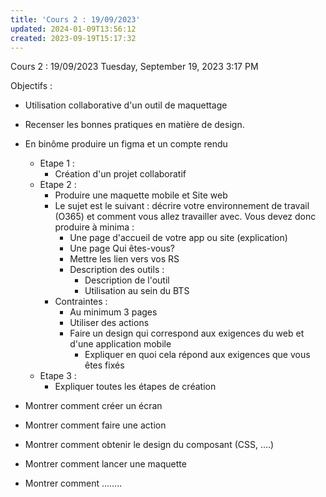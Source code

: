 ```yaml
---
title: 'Cours 2 : 19/09/2023'
updated: 2024-01-09T13:56:12
created: 2023-09-19T15:17:32
---
```


Cours 2 : 19/09/2023
Tuesday, September 19, 2023
3:17 PM

Objectifs :

- Utilisation collaborative d'un outil de maquettage
- Recenser les bonnes pratiques en matière de design.

- En binôme produire un figma et un compte rendu
  - Etape 1 :
    - Création d'un projet collaboratif
  - Etape 2 :
    - Produire une maquette mobile et Site web
    - Le sujet est le suivant : décrire votre environnement de travail (O365) et comment vous allez travailler avec. Vous devez donc produire à minima :
      - Une page d'accueil de votre app ou site (explication)
      - Une page Qui êtes-vous?
      - Mettre les lien vers vos RS
      - Description des outils :
        - Description de l'outil
        - Utilisation au sein du BTS
    - Contraintes :
      - Au minimum 3 pages
      - Utiliser des actions
      - Faire un design qui correspond aux exigences du web et d'une application mobile
        - Expliquer en quoi cela répond aux exigences que vous êtes fixés
  - Etape 3 :
    - Expliquer toutes les étapes de création

- Montrer comment créer un écran
- Montrer comment faire une action
- Montrer comment obtenir le design du composant (CSS, ….)
- Montrer comment lancer une maquette
- Montrer comment ……..
